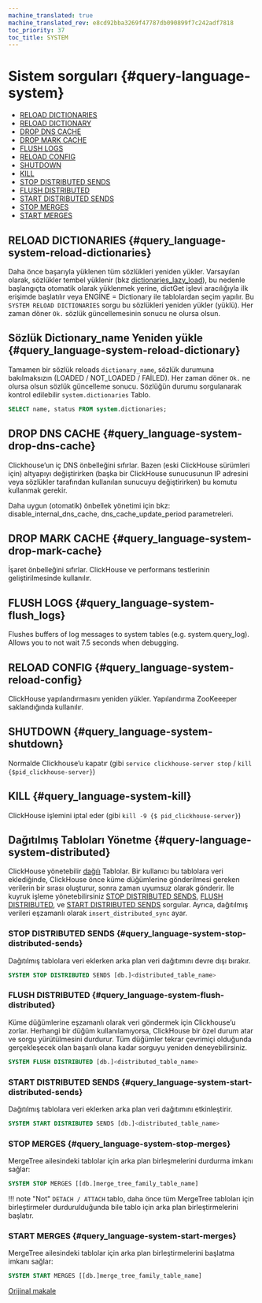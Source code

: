 ```yaml
---
machine_translated: true
machine_translated_rev: e8cd92bba3269f47787db090899f7c242adf7818
toc_priority: 37
toc_title: SYSTEM
---
```


# Sistem sorguları {#query-language-system}

-   [RELOAD DICTIONARIES](#query_language-system-reload-dictionaries)
-   [RELOAD DICTIONARY](#query_language-system-reload-dictionary)
-   [DROP DNS CACHE](#query_language-system-drop-dns-cache)
-   [DROP MARK CACHE](#query_language-system-drop-mark-cache)
-   [FLUSH LOGS](#query_language-system-flush_logs)
-   [RELOAD CONFIG](#query_language-system-reload-config)
-   [SHUTDOWN](#query_language-system-shutdown)
-   [KILL](#query_language-system-kill)
-   [STOP DISTRIBUTED SENDS](#query_language-system-stop-distributed-sends)
-   [FLUSH DISTRIBUTED](#query_language-system-flush-distributed)
-   [START DISTRIBUTED SENDS](#query_language-system-start-distributed-sends)
-   [STOP MERGES](#query_language-system-stop-merges)
-   [START MERGES](#query_language-system-start-merges)

## RELOAD DICTIONARIES {#query_language-system-reload-dictionaries}

Daha önce başarıyla yüklenen tüm sözlükleri yeniden yükler.
Varsayılan olarak, sözlükler tembel yüklenir (bkz [dictionaries\_lazy\_load](../../operations/server-configuration-parameters/settings.md#server_configuration_parameters-dictionaries_lazy_load)), bu nedenle başlangıçta otomatik olarak yüklenmek yerine, dictGet işlevi aracılığıyla ilk erişimde başlatılır veya ENGİNE = Dictionary ile tablolardan seçim yapılır. Bu `SYSTEM RELOAD DICTIONARIES` sorgu bu sözlükleri yeniden yükler (yüklü).
Her zaman döner `Ok.` sözlük güncellemesinin sonucu ne olursa olsun.

## Sözlük Dictionary\_name Yeniden yükle {#query_language-system-reload-dictionary}

Tamamen bir sözlük reloads `dictionary_name`, sözlük durumuna bakılmaksızın (LOADED / NOT\_LOADED / FAİLED).
Her zaman döner `Ok.` ne olursa olsun sözlük güncelleme sonucu.
Sözlüğün durumu sorgulanarak kontrol edilebilir `system.dictionaries` Tablo.

``` sql
SELECT name, status FROM system.dictionaries;
```

## DROP DNS CACHE {#query_language-system-drop-dns-cache}

Clickhouse’un iç DNS önbelleğini sıfırlar. Bazen (eski ClickHouse sürümleri için) altyapıyı değiştirirken (başka bir ClickHouse sunucusunun IP adresini veya sözlükler tarafından kullanılan sunucuyu değiştirirken) bu komutu kullanmak gerekir.

Daha uygun (otomatik) önbellek yönetimi için bkz: disable\_internal\_dns\_cache, dns\_cache\_update\_period parametreleri.

## DROP MARK CACHE {#query_language-system-drop-mark-cache}

İşaret önbelleğini sıfırlar. ClickHouse ve performans testlerinin geliştirilmesinde kullanılır.

## FLUSH LOGS {#query_language-system-flush_logs}

Flushes buffers of log messages to system tables (e.g. system.query\_log). Allows you to not wait 7.5 seconds when debugging.

## RELOAD CONFIG {#query_language-system-reload-config}

ClickHouse yapılandırmasını yeniden yükler. Yapılandırma ZooKeeeper saklandığında kullanılır.

## SHUTDOWN {#query_language-system-shutdown}

Normalde Clickhouse’u kapatır (gibi `service clickhouse-server stop` / `kill {$pid_clickhouse-server}`)

## KILL {#query_language-system-kill}

ClickHouse işlemini iptal eder (gibi `kill -9 {$ pid_clickhouse-server}`)

## Dağıtılmış Tabloları Yönetme {#query-language-system-distributed}

ClickHouse yönetebilir [dağılı](../../engines/table-engines/special/distributed.md) Tablolar. Bir kullanıcı bu tablolara veri eklediğinde, ClickHouse önce küme düğümlerine gönderilmesi gereken verilerin bir sırası oluşturur, sonra zaman uyumsuz olarak gönderir. İle kuyruk işleme yönetebilirsiniz [STOP DISTRIBUTED SENDS](#query_language-system-stop-distributed-sends), [FLUSH DISTRIBUTED](#query_language-system-flush-distributed), ve [START DISTRIBUTED SENDS](#query_language-system-start-distributed-sends) sorgular. Ayrıca, dağıtılmış verileri eşzamanlı olarak `insert_distributed_sync` ayar.

### STOP DISTRIBUTED SENDS {#query_language-system-stop-distributed-sends}

Dağıtılmış tablolara veri eklerken arka plan veri dağıtımını devre dışı bırakır.

``` sql
SYSTEM STOP DISTRIBUTED SENDS [db.]<distributed_table_name>
```

### FLUSH DISTRIBUTED {#query_language-system-flush-distributed}

Küme düğümlerine eşzamanlı olarak veri göndermek için Clickhouse’u zorlar. Herhangi bir düğüm kullanılamıyorsa, ClickHouse bir özel durum atar ve sorgu yürütülmesini durdurur. Tüm düğümler tekrar çevrimiçi olduğunda gerçekleşecek olan başarılı olana kadar sorguyu yeniden deneyebilirsiniz.

``` sql
SYSTEM FLUSH DISTRIBUTED [db.]<distributed_table_name>
```

### START DISTRIBUTED SENDS {#query_language-system-start-distributed-sends}

Dağıtılmış tablolara veri eklerken arka plan veri dağıtımını etkinleştirir.

``` sql
SYSTEM START DISTRIBUTED SENDS [db.]<distributed_table_name>
```

### STOP MERGES {#query_language-system-stop-merges}

MergeTree ailesindeki tablolar için arka plan birleşmelerini durdurma imkanı sağlar:

``` sql
SYSTEM STOP MERGES [[db.]merge_tree_family_table_name]
```

!!! note "Not"
    `DETACH / ATTACH` tablo, daha önce tüm MergeTree tabloları için birleştirmeler durdurulduğunda bile tablo için arka plan birleştirmelerini başlatır.

### START MERGES {#query_language-system-start-merges}

MergeTree ailesindeki tablolar için arka plan birleştirmelerini başlatma imkanı sağlar:

``` sql
SYSTEM START MERGES [[db.]merge_tree_family_table_name]
```

[Orijinal makale](https://clickhouse.tech/docs/en/query_language/system/) <!--hide-->
